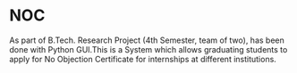 # NOC
As part of B.Tech. Research Project (4th Semester, team of two), has been done with Python GUI.This is a System which allows graduating students to apply for No Objection Certificate for internships at different institutions.
